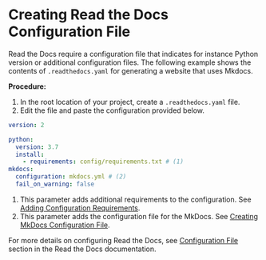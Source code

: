 # Creating Read the Docs Configuration File

Read the Docs require a configuration file that indicates for instance Python version or additional configuration files.
The following example shows the contents of `.readthedocs.yaml` for generating a website that uses Mkdocs.

**Procedure:**

1. In the root location of your project, create a `.readthedocs.yaml` file.
2. Edit the file and paste the configuration provided below.

``` yaml title=".readthedocs.yaml"
version: 2

python:
  version: 3.7
  install:
    - requirements: config/requirements.txt # (1)
mkdocs:
  configuration: mkdocs.yml # (2)
  fail_on_warning: false
```

1. This parameter adds additional requirements to the configuration. See [Adding Configuration Requirements](adding_reqs.md).
2. This parameter adds the configuration file for the MkDocs. See [Creating MkDocs Configuration File](creating_mkd.md).

For more details on configuring Read the Docs, see [Configuration File](https://docs.readthedocs.io/en/stable/config-file/index.html) section in the Read the Docs documentation.